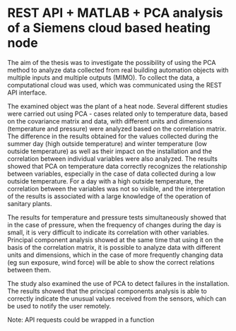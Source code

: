 # REST API + MATLAB + PCA analysis of a Siemens cloud based heating node
The aim of the thesis was to investigate the possibility of using the PCA method to analyze
data collected from real building automation objects with multiple inputs and multiple outputs
(MIMO). To collect the data, a computational cloud was used, which was communicated
using the REST API interface.

The examined object was the plant of a heat node. Several different studies were carried out
using PCA - cases related only to temperature data, based on the covariance matrix and data,
with different units and dimensions (temperature and pressure) were analyzed based on the
correlation matrix. The difference in the results obtained for the values ​​collected during the
summer day (high outside temperature) and winter temperature (low outside temperature) as
well as their impact on the installation and the correlation between individual variables were
also analyzed. The results showed that PCA on temperature data correctly recognizes the
relationship between variables, especially in the case of data collected during a low outside
temperature. For a day with a high outside temperature, the correlation between the variables
was not so visible, and the interpretation of the results is associated with a large knowledge of
the operation of sanitary plants. 

The results for temperature and pressure tests simultaneously
showed that in the case of pressure, when the frequency of changes during the day is small, it
is very difficult to indicate its correlation with other variables. Principal component analysis
showed at the same time that using it on the basis of the correlation matrix, it is possible to
analyze data with different units and dimensions, which in the case of more frequently
changing data (eg sun exposure, wind force) will be able to show the correct relations
between them.

The study also examined the use of PCA to detect failures in the installation. The results
showed that the principal components analysis is able to correctly indicate the unusual values
​​received from the sensors, which can be used to notify the user remotely.

Note: API requests could be wrapped in a function

